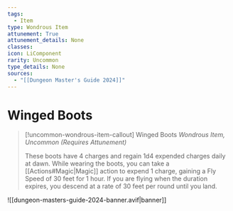 ```yaml
---
tags:
  - Item
type: Wondrous Item
attunement: True
attunement_details: None
classes:
icon: LiComponent
rarity: Uncommon
type_details: None
sources: 
  - "[[Dungeon Master's Guide 2024]]"
---
```

# Winged Boots
>[!uncommon-wondrous-item-callout] Winged Boots
>_Wondrous Item, Uncommon (Requires Attunement)_
>
>These boots have 4 charges and regain 1d4 expended charges daily at dawn. While wearing the boots, you can take a [[Actions#Magic\|Magic]] action to expend 1 charge, gaining a Fly Speed of 30 feet for 1 hour. If you are flying when the duration expires, you descend at a rate of 30 feet per round until you land.
>


![[dungeon-masters-guide-2024-banner.avif|banner]]